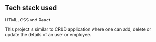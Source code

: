 ## Tech stack used
HTML, CSS and React

This project is similar to CRUD application where one can add, delete or update the details of an user or employee.
